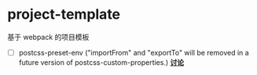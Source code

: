 # project-template

基于 webpack 的项目模板

- [ ] postcss-preset-env ("importFrom" and "exportTo" will be removed in a future version of postcss-custom-properties.) **[讨论](https://github.com/csstools/postcss-plugins/discussions/192)**
